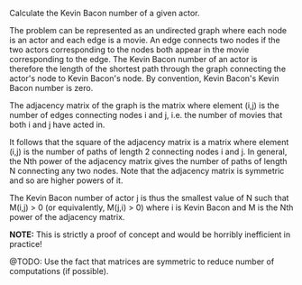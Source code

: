 Calculate the Kevin Bacon number of a given actor.

The problem can be represented as an undirected graph where each node
is an actor and each edge is a movie. An edge connects two nodes if
the two actors corresponding to the nodes both appear in the movie
corresponding to the edge. The Kevin Bacon number of an actor is
therefore the length of the shortest path through the graph connecting
the actor's node to Kevin Bacon's node. By convention, Kevin Bacon's
Kevin Bacon number is zero.

The adjacency matrix of the graph is the matrix where element (i,j)
is the number of edges connecting nodes i and j, i.e. the number of
movies that both i and j have acted in.

It follows that the square of the adjacency matrix is a matrix where
element (i,j) is the number of paths of length 2 connecting nodes i
and j. In general, the Nth power of the adjacency matrix gives the
number of paths of length N connecting any two nodes. Note that the
adjacency matrix is symmetric and so are higher powers of it.

The Kevin Bacon number of actor j is thus the smallest value of N
such that M(i,j) > 0 (or equivalently, M(j,i) > 0) where i is Kevin
Bacon and M is the Nth power of the adjacency matrix.

**NOTE:** This is strictly a proof of concept and would be horribly
inefficient in practice!

@TODO: Use the fact that matrices are symmetric to reduce number of
computations (if possible).
